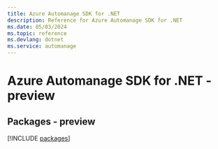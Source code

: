 ```yaml
---
title: Azure Automanage SDK for .NET
description: Reference for Azure Automanage SDK for .NET
ms.date: 05/03/2024
ms.topic: reference
ms.devlang: dotnet
ms.service: automanage
---
```

# Azure Automanage SDK for .NET - preview
## Packages - preview
[!INCLUDE [packages](automanage-index.md)]